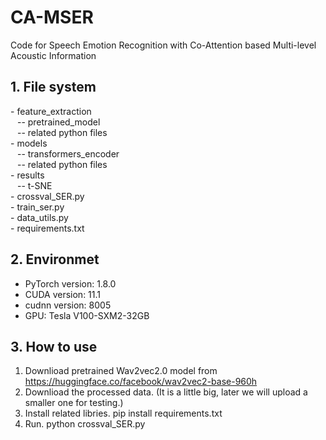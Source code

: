 
# CA-MSER
Code for Speech Emotion Recognition with Co-Attention based Multi-level Acoustic Information



## 1. File system
\- feature_extraction
<br> &ensp; -- pretrained_model
<br> &ensp; -- related python files
<br>
\- models
<br> &ensp;  -- transformers_encoder
<br> &ensp;  -- related python files
<br>
\- results
<br> &ensp;  -- t-SNE
<br>
\- crossval_SER.py
<br>
\- train_ser.py
<br>
\- data_utils.py
<br>
\- requirements.txt

## 2. Environmet
- PyTorch version:  1.8.0
- CUDA version:  11.1
- cudnn version:  8005
- GPU:  Tesla V100-SXM2-32GB

## 3. How to use
 1. Downlioad pretrained Wav2vec2.0 model from https://huggingface.co/facebook/wav2vec2-base-960h
 2. Downlioad the processed data. (It is a little big, later we will upload a smaller one for testing.)
 3. Install related libries. pip install requirements.txt
 4. Run. python crossval_SER.py